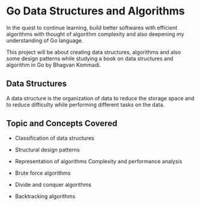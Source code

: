 # Go Data Structures and Algorithms

In the quest to continue learning, build better softwares with efficient algorithms with thought of algorithm complexity and also deepening my understanding of Go language.

This project will be about creating data structures, algorithms and also some design patterns while studying a book on data structures and algorithm in Go by Bhagvan Kommadi.


## Data Structures

A data structure is the organization of data to reduce the storage space and to reduce difficulty while performing different tasks on the data.

## Topic and Concepts Covered

- Classification of data structures

- Structural design patterns

- Representation of algorithms
Complexity and performance analysis

- Brute force algorithms

- Divide and conquer algorithms

- Backtracking algorithms

